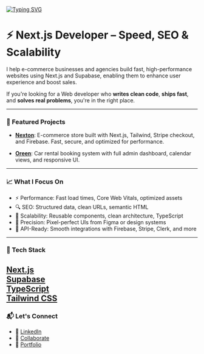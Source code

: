 [![Typing SVG](https://readme-typing-svg.herokuapp.com?font=Quicksand&weight=800&size=36&pause=1000&color=1E90FF&background=050A1000&multiline=true&width=600&lines=Hello+There%F0%9F%91%8B%F0%9F%8F%BC%2C+Im+Mohamed)](https://git.io/typing-svg)

# ⚡ Next.js Developer – Speed, SEO & Scalability

I help e-commerce businesses and agencies build fast, high-performance websites using Next.js and Supabase, enabling them to enhance user experience and boost sales.

If you're looking for a Web developer who **writes clean code**, **ships fast**, and **solves real problems**, you're in the right place.

---

### 🚀 Featured Projects

- **[Nexton](https://nexton.molaraiche.com/)**: E-commerce store built with Next.js, Tailwind, Stripe checkout, and Firebase. Fast, secure, and optimized for performance.

- **[Oreen](https://oreen.molaraiche.com/)**: Car rental booking system with full admin dashboard, calendar views, and responsive UI.
  
---

### 📈 What I Focus On

- ⚡ Performance: Fast load times, Core Web Vitals, optimized assets  
- 🔍 SEO: Structured data, clean URLs, semantic HTML  
- 🧱 Scalability: Reusable components, clean architecture, TypeScript  
- 🎯 Precision: Pixel-perfect UIs from Figma or design systems  
- 🔗 API-Ready: Smooth integrations with Firebase, Stripe, Clerk, and more

---

### 🧰 Tech Stack

[Next.js](https://img.shields.io/badge/-Next.js-000000?style=flat&logo=next.js&logoColor=fff)  
[Supabase](https://img.shields.io/badge/-supabase-297251?style=flat&logo=supabase&logoColor=fff)  
[TypeScript](https://img.shields.io/badge/-TypeScript-3178C6?style=flat&logo=typescript&logoColor=fff)  
[Tailwind CSS](https://img.shields.io/badge/-TailwindCSS-38B2AC?style=flat&logo=tailwind-css&logoColor=fff)  
---

### 📬 Let's Connect

- 🔗 [LinkedIn](https://www.linkedin.com/in/mohamedlaraiche/)
- 📧 [Collaborate](mailto:laraichemohamed@gmail.com)
- 🎨 [Portfolio](https://www.molaraiche.com/)

